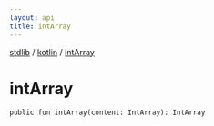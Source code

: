 ```yaml
---
layout: api
title: intArray
---
```

[stdlib](../index.html) / [kotlin](index.html) / [intArray](intArray.html)

# intArray

```
public fun intArray(content: IntArray): IntArray
```
